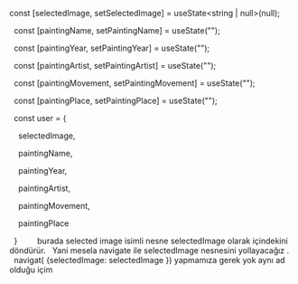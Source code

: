 const [selectedImage, setSelectedImage] = useState<string | null>(null);

  const [paintingName, setPaintingName] = useState("");

  const [paintingYear, setPaintingYear] = useState("");

  const [paintingArtist, setPaintingArtist] = useState("");

  const [paintingMovement, setPaintingMovement] = useState("");

  const [paintingPlace, setPaintingPlace] = useState("");

  

  const user = {

    selectedImage,

    paintingName,

    paintingYear,

    paintingArtist,

    paintingMovement,

    paintingPlace

  }
  
  
  
  burada selected image isimli nesne selectedImage olarak içindekini döndürür.
  Yani mesela navigate ile selectedImage nesnesini yollayacağız . 
  
  navigat( {selectedImage: selectedImage }) yapmamıza gerek yok aynı ad olduğu içim